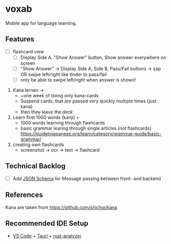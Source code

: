 # voxab

Mobile app for language learning.

## Features

- [ ] flashcard view
    - [ ] Display Side A, "Show Answer" button, Show answer everywhere on screen
    - [ ] "Show Answer" -> Display Side A, Side B, Pass/Fail buttons -> zap OR swipe left/right like tinder to pass/fail
    - [ ] only be able to swipe left/right when answer is shown!

1. Kana lernen ->
    - ~one week of doing only kana-cards
    - Suspend cards, that are passed very quickly multiple times (just kana)
    - then they leave the deck
2. Learn first 1000 words (kanji) +
    - 1000 words learning through flashcards
    - basic grammar learing through single articles (not flashcards) https://guidetojapanese.org/learn/category/grammar-guide/basic-grammar/
3. creating own flashcards
    - screenshot -> ocr -> text -> flashcard

## Technical Backlog

- [ ] Add [JSON Schema](https://json-schema.org/) for Message passing between front- and backend

## References

Kana are taken from https://github.com/shlchoi/kana


## Recommended IDE Setup

- [VS Code](https://code.visualstudio.com/) + [Tauri](https://marketplace.visualstudio.com/items?itemName=tauri-apps.tauri-vscode) + [rust-analyzer](https://marketplace.visualstudio.com/items?itemName=rust-lang.rust-analyzer)
